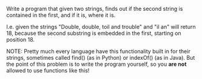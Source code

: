 <div class="md"><p>Write a program that given two strings, finds out if the second string is contained in the first, and if it is, where it is.</p>
<p>I.e. given the strings "Double, double, toil and trouble" and "il an" will return 18, because the second substring is embedded in the first, starting on position 18.</p>
<p>NOTE: Pretty much every language have this functionality built in for their strings, sometimes called find() (as in Python) or indexOf() (as in Java). But the point of this problem is to write the program yourself, so you <strong>are not</strong> allowed to use functions like this!</p>
</div>
